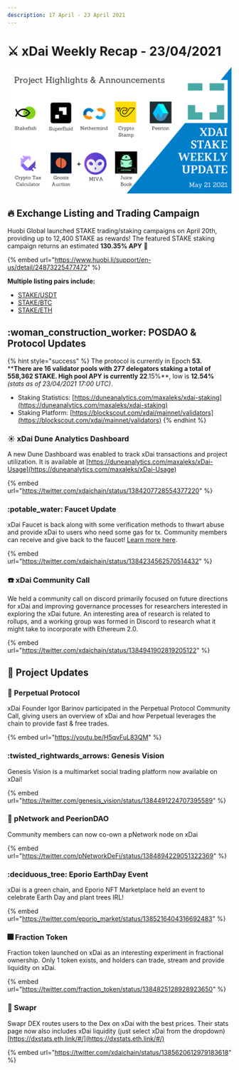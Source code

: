 ```yaml
---
description: 17 April - 23 April 2021
---
```


# ⚔️ xDai Weekly Recap - 23/04/2021

![](../../../../.gitbook/assets/weekly-update.png)

## &#x20;:fire: Exchange Listing and Trading Campaign

Huobi Global launched STAKE trading/staking campaigns on April 20th, providing up to 12,400 STAKE as rewards!  The featured STAKE staking campaign returns an estimated **130.35% APY** :eyes:&#x20;

{% embed url="https://www.huobi.li/support/en-us/detail/24873225477472" %}

**Multiple listing pairs include:**

* [STAKE/USDT](https://www.huobi.com/en-us/exchange/stake\_usdt)
* [STAKE/BTC](https://www.huobi.com/en-us/exchange/stake\_btc)
* [STAKE/ETH](https://www.huobi.com/en-us/exchange/stake\_eth)

## :woman\_construction\_worker: POSDAO & Protocol Updates

{% hint style="success" %}
The protocol is currently in Epoch **53.**\
****There are **16** validator pools with **277** delegators staking a total of **558,362** STAKE. High pool APY is currently 22**.15%**, low is **12.54%** _(stats as of 23/04/2021 17:00 UTC)_.

* Staking Statistics: [https://duneanalytics.com/maxaleks/xdai-staking](https://duneanalytics.com/maxaleks/xdai-staking)
* Staking Platform: [https://blockscout.com/xdai/mainnet/validators](https://blockscout.com/xdai/mainnet/validators)
{% endhint %}

### :sunny: xDai Dune Analytics Dashboard

A new Dune Dashboard was enabled to track xDai transactions and project utilization. It is available at [https://duneanalytics.com/maxaleks/xDai-Usage](https://duneanalytics.com/maxaleks/xDai-Usage)

{% embed url="https://twitter.com/xdaichain/status/1384207728554377220" %}

### :potable\_water: Faucet Update

xDai Faucet is back along with some verification methods to thwart abuse and provide xDai to users who need some gas for tx. Community members can receive and give back to the faucet!  [Learn more here](../../../../for-users/get-xdai-tokens/xdai-faucet.md).

{% embed url="https://twitter.com/xdaichain/status/1384234562570514432" %}

### :telephone: xDai Community Call

We held a community call on discord primarily focused on future directions for xDai and improving governance processes for researchers interested in exploring the xDai future. An interesting area of research is related to rollups, and a working group was formed in Discord to research what it might take to incorporate with Ethereum 2.0.

{% embed url="https://twitter.com/xdaichain/status/1384941902819205122" %}

## :butterfly: Project Updates

### :calling: Perpetual Protocol

xDai Founder Igor Barinov participated in the Perpetual Protocol Community Call, giving users an overview of xDai and how Perpetual leverages the chain to provide fast & free trades.

{% embed url="https://youtu.be/H5qvFuL83QM" %}

### :twisted\_rightwards\_arrows: Genesis Vision

Genesis Vision is a multimarket social trading platform now available on xDai!

{% embed url="https://twitter.com/genesis_vision/status/1384491224707395589" %}

### :parrot: pNetwork and PeerionDAO

Community members can now co-own a pNetwork node on xDai

{% embed url="https://twitter.com/pNetworkDeFi/status/1384894229051322369" %}

### :deciduous\_tree: Eporio EarthDay Event

xDai is a green chain, and Eporio NFT Marketplace held an event to celebrate Earth Day and plant trees IRL!

{% embed url="https://twitter.com/eporio_market/status/1385216404316692483" %}

### :fireworks: Fraction Token

Fraction token launched on xDai as an interesting experiment in fractional ownership. Only 1 token exists, and holders can trade, stream and provide liquidity on xDai.

{% embed url="https://twitter.com/fraction_token/status/1384825128928923650" %}

### :swan: Swapr

Swapr DEX routes users to the Dex on xDai with the best prices. Their stats page now also includes xDai liquidity (just select xDai from the dropdown) [https://dxstats.eth.link/#/](https://dxstats.eth.link/#/)

{% embed url="https://twitter.com/xdaichain/status/1385620612979183618" %}
